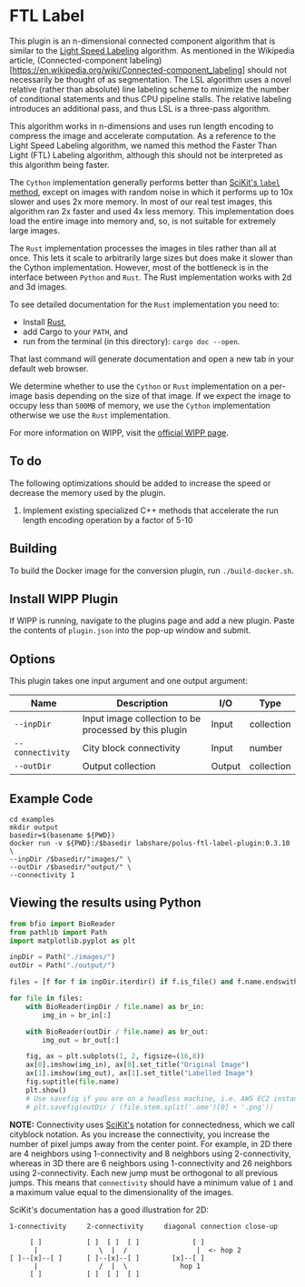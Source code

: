 # FTL Label

This plugin is an n-dimensional connected component algorithm that is similar to the [Light Speed Labeling](http://www-soc.lip6.fr/~lacas/Publications/ICIP09_LSL.pdf) algorithm.
As mentioned in the Wikipedia article, (Connected-component labeling)
[https://en.wikipedia.org/wiki/Connected-component_labeling] should not
necessarily be thought of as segmentation.
The LSL algorithm uses a novel relative (rather than absolute) line labeling
scheme to minimize the number of conditional statements and thus CPU pipeline
stalls. The relative labeling introduces an additional pass, and thus LSL is a
three-pass algorithm.

This algorithm works in n-dimensions and uses run length encoding to compress the image and accelerate computation.
As a reference to the Light Speed Labeling algorithm, we named this method the Faster Than Light (FTL) Labeling algorithm, although this should not be interpreted as this algorithm being faster.

The `Cython` implementation generally performs better than [SciKit's `label` method](https://scikit-image.org/docs/dev/api/skimage.measure.html#skimage.measure.label), except on images with random noise in which it performs up to 10x slower and uses 2x more memory.
In most of our real test images, this algorithm ran 2x faster and used 4x less memory.
This implementation does load the entire image into memory and, so, is not suitable for extremely large images.

The `Rust` implementation processes the images in tiles rather than all at once.
This lets it scale to arbitrarily large sizes but does make it slower than the Cython implementation.
However, most of the bottleneck is in the interface between `Python` and `Rust`.
The Rust implementation works with 2d and 3d images.

To see detailed documentation for the `Rust` implementation you need to:
 * Install [Rust](https://doc.rust-lang.org/stable/book/ch01-01-installation.html),
 * add Cargo to your `PATH`, and
 * run from the terminal (in this directory): `cargo doc --open`.

That last command will generate documentation and open a new tab in your default web browser.

We determine whether to use the `Cython` or `Rust` implementation on a per-image basis depending on the size of that image.
If we expect the image to occupy less than `500MB` of memory, we use the `Cython` implementation otherwise we use the `Rust` implementation. 

For more information on WIPP, visit the
[official WIPP page](https://isg.nist.gov/deepzoomweb/software/wipp).

## To do

The following optimizations should be added to increase the speed or decrease the memory used by the plugin.
1. Implement existing specialized C++ methods that accelerate the run length encoding operation by a factor of 5-10

## Building

To build the Docker image for the conversion plugin, run `./build-docker.sh`.

## Install WIPP Plugin

If WIPP is running, navigate to the plugins page and add a new plugin.
Paste the contents of `plugin.json` into the pop-up window and submit.

## Options

This plugin takes one input argument and one output argument:

| Name             | Description                                           | I/O    | Type       |
|------------------|-------------------------------------------------------|--------|------------|
| `--inpDir`       | Input image collection to be processed by this plugin | Input  | collection |
| `--connectivity` | City block connectivity                               | Input  | number     |
| `--outDir`       | Output collection                                     | Output | collection |

## Example Code
```Linux
cd examples
mkdir output
basedir=$(basename ${PWD})
docker run -v ${PWD}:/$basedir labshare/polus-ftl-label-plugin:0.3.10 \
--inpDir /$basedir/"images/" \
--outDir /$basedir/"output/" \
--connectivity 1
```

## Viewing the results using Python
```Python
from bfio import BioReader
from pathlib import Path
import matplotlib.pyplot as plt

inpDir = Path("./images/")
outDir = Path("./output/")

files = [f for f in inpDir.iterdir() if f.is_file() and f.name.endswith('.ome.tif')]

for file in files:
    with BioReader(inpDir / file.name) as br_in:
        img_in = br_in[:]

    with BioReader(outDir / file.name) as br_out:
        img_out = br_out[:]

    fig, ax = plt.subplots(1, 2, figsize=(16,8))
    ax[0].imshow(img_in), ax[0].set_title("Original Image")
    ax[1].imshow(img_out), ax[1].set_title("Labelled Image")
    fig.suptitle(file.name)
    plt.show()
    # Use savefig if you are on a headless machine, i.e. AWS EC2 instance
    # plt.savefig(outDir / (file.stem.split('.ome')[0] + '.png'))
```

**NOTE:**
Connectivity uses [SciKit's](https://scikit-image.org/docs/dev/api/skimage.measure.html#skimage.measure.label) notation for connectedness, which we call cityblock notation.
As you increase the connectivity, you increase the number of pixel jumps away from the center point.
For example, in 2D there are 4 neighbors using 1-connectivity and 8 neighbors using 2-connectivity,
whereas in 3D there are 6 neighbors using 1-connectivity and 26 neighbors using 2-connectivity.
Each new jump must be orthogonal to all previous jumps.
This means that `connectivity` should have a minimum value of `1` and a maximum value equal to the dimensionality of the images.

SciKit's documentation has a good illustration for 2D:
```
1-connectivity     2-connectivity     diagonal connection close-up

     [ ]           [ ]  [ ]  [ ]             [ ]
      |               \  |  /                 |  <- hop 2
[ ]--[x]--[ ]      [ ]--[x]--[ ]        [x]--[ ]
      |               /  |  \             hop 1
     [ ]           [ ]  [ ]  [ ]
```
